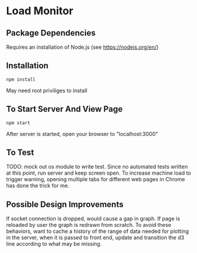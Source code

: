 # Load Monitor

## Package Dependencies
Requires an installation of Node.js
(see https://nodejs.org/en/)

## Installation
    npm install
May need root priviliges to install

## To Start Server And View Page
    npm start
After server is started, open your browser to "localhost:3000"

## To Test
TODO: mock out os module to write test.
Since no automated tests written at this point, run server and keep screen open.
To increase machine load to trigger warning, opening multiple tabs for different web pages in Chrome has done the trick for me.

## Possible Design Improvements
If socket connection is dropped, would cause a gap in graph. If page is reloaded by user the graph is redrawn from scratch. To avoid these behaviors, want to cache a history of the range of data needed for plotting in the server, when it is passed to front end, update and transition the d3 line according to what may be missing.
